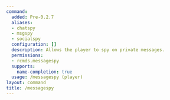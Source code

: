```yaml
---
command:
  added: Pre-0.2.7
  aliases:
  - chatspy
  - msgspy
  - socialspy
  configuration: []
  description: Allows the player to spy on private messages.
  permissions:
  - rcmds.messagespy
  supports:
    name-completion: true
  usage: /messagespy (player)
layout: command
title: /messagespy
---
```

